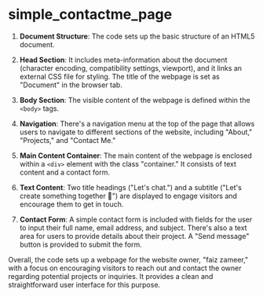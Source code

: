# simple_contactme_page


1. **Document Structure**: The code sets up the basic structure of an HTML5 document.

2. **Head Section**: It includes meta-information about the document (character encoding, compatibility settings, viewport), and it links an external CSS file for styling. The title of the webpage is set as "Document" in the browser tab.

3. **Body Section**: The visible content of the webpage is defined within the `<body>` tags.

4. **Navigation**: There's a navigation menu at the top of the page that allows users to navigate to different sections of the website, including "About," "Projects," and "Contact Me."

5. **Main Content Container**: The main content of the webpage is enclosed within a `<div>` element with the class "container." It consists of text content and a contact form.

6. **Text Content**: Two title headings ("Let's chat.") and a subtitle ("Let's create something together 🤘") are displayed to engage visitors and encourage them to get in touch.

7. **Contact Form**: A simple contact form is included with fields for the user to input their full name, email address, and subject. There's also a text area for users to provide details about their project. A "Send message" button is provided to submit the form.

Overall, the code sets up a webpage for the website owner, "faiz zameer," with a focus on encouraging visitors to reach out and contact the owner regarding potential projects or inquiries. It provides a clean and straightforward user interface for this purpose.

